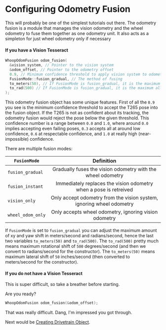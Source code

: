 # Configuring Odometry Fusion

This will probably be one of the simplest tutorials out there. The odometry fusion is a module that manages the vision odometry and the wheel odometry to fuse them together as one odometry unit. It also acts as a simpleton for just wheel odometry only if necessary 

#### If you have a Vision Tesseract

```cpp
WhoopOdomFusion odom_fusion(
  &vision_system, // Pointer to the vision system
  &odom_offset, // Pointer to the odometry offset
  0.9, // Minimum confidence threshold to apply vision system to odometry
  FusionMode::fusion_gradual, // The method of fusing
  to_meters(50), // If FusionMode is fusion_gradual, it is the maximum allowable lateral shift the vision camera can update in meters per second.
  to_rad(500) // If FusionMode is fusion_gradual, it is the maximum allowable yaw rotational shift the vision camera can update in radians per second.
);
```

This odometry fusion object has some unique features. First of all the ```0.9``` you see is the minimum confidence threshold to accept the T265 pose into the fusion object. If the T265 is not as confident about its tracking, the odometry fusion would reject the pose below the given threshold. This confidence number is a range between ```0.0``` and ```1.0```, where around ```0.0``` implies accepting even failing poses, ```0.3``` accepts all at around low confidence, ```0.6``` at respectable confidence, and ```1.0``` at really high (near-impossible) confidence.

There are multiple fusion modes:

| ```FusionMode```     | Definition | 
|----------|:--------:|
| ```fusion_gradual```    | Gradually fuses the vision odometry with the wheel odometry     |
| ```fusion_instant```    | Immediately replaces the vision odometry when a pose is retreived     |
| ```vision_only```    | Only accept odometry from the vision system, ignoring wheel odometry     |
| ```wheel_odom_only```    | Only accepts wheel odometry, ignoring vision odometry     |

If ```FusionMode``` is set to ```fusion_gradual``` you can adjust the maximum amount of xy and yaw shift in meters/second and radians/second, hence the last two variables ```to_meters(50)``` and ```to_rad(500)```. The ```to_rad(500)``` pretty much means maximum rotational shift of ```500``` degrees/second (and then we convert to radians/second for the constructor). The ```to_meters(50)``` means maximum lateral shift of ```50``` inches/second (then converted to meters/second for the constructor).

#### If you do not have a Vision Tesseract

This is super difficult, so take a breather before starting.

Are you ready?

```cpp
WhoopOdomFusion odom_fusion(&odom_offset);
```

That was really difficult. Dang, I'm impressed you got through.

Next would be [Creating Drivetrain Object](CreatingDrivetrainObject/README.md).